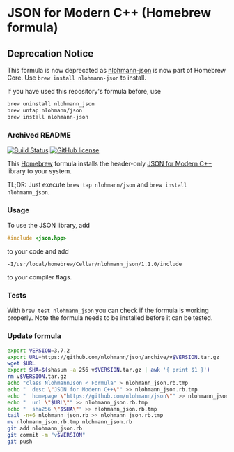 # JSON for Modern C++ (Homebrew formula)

## Deprecation Notice

This formula is now deprecated as [nlohmann-json](https://formulae.brew.sh/formula/nlohmann-json) is now part of Homebrew Core. Use `brew install nlohmann-json` to install.

If you have used this repository's formula before, use

```sh
brew uninstall nlohmann_json
brew untap nlohmann/json
brew install nlohmann-json
```

### Archived README

[![Build Status](https://travis-ci.org/nlohmann/homebrew-json.svg?branch=master)](https://travis-ci.org/nlohmann/homebrew-json)
[![GitHub license](https://img.shields.io/badge/license-MIT-blue.svg)](https://raw.githubusercontent.com/nlohmann/homebrew-json/master/LICENSE.MIT)

This [Homebrew](http://brew.sh) formula installs the header-only [JSON for Modern C++](https://github.com/nlohmann/json) library to your system.

TL;DR: Just execute `brew tap nlohmann/json` and `brew install nlohmann_json`.

### Usage

To use the JSON library, add

```cpp
#include <json.hpp>
```

to your code and add

```
-I/usr/local/homebrew/Cellar/nlohmann_json/1.1.0/include
```

to your compiler flags.

### Tests

With `brew test nlohmann_json` you can check if the formula is working properly. Note the formula needs to be installed before it can be tested.

### Update formula

```sh
export VERSION=3.7.2
export URL=https://github.com/nlohmann/json/archive/v$VERSION.tar.gz
wget $URL
export SHA=$(shasum -a 256 v$VERSION.tar.gz | awk '{ print $1 }')
rm v$VERSION.tar.gz
echo "class NlohmannJson < Formula" > nlohmann_json.rb.tmp
echo "  desc \"JSON for Modern C++\"" >> nlohmann_json.rb.tmp
echo "  homepage \"https://github.com/nlohmann/json\"" >> nlohmann_json.rb.tmp
echo "  url \"$URL\"" >> nlohmann_json.rb.tmp
echo "  sha256 \"$SHA\"" >> nlohmann_json.rb.tmp
tail -n+6 nlohmann_json.rb >> nlohmann_json.rb.tmp
mv nlohmann_json.rb.tmp nlohmann_json.rb
git add nlohmann_json.rb
git commit -m "v$VERSION"
git push
```
